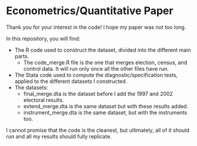 # Econometrics/Quantitative Paper

Thank you for your interest in the code! I hope my paper was not too long. 

In this repository, you will find:
- The R code used to construct the dataset, divided into the different main parts. 
  - The code_merge.R file is the one that merges election, census, and control data. It will run only once all the other files have run. 
- The Stata code used to compute the diagnostic/specification tests, applied to the different datasets I constructed. 
- The datasets: 
  - final_merge.dta is the dataset before I add the 1997 and 2002 electoral results. 
  - extend_merge.dta is the same dataset but with these results added. 
  - instrument_merge.dta is the same dataset, but with the instruments too. 

I cannot promise that the code is the cleanest, but ultimately, all of it should run and all my results should fully replicate. 
